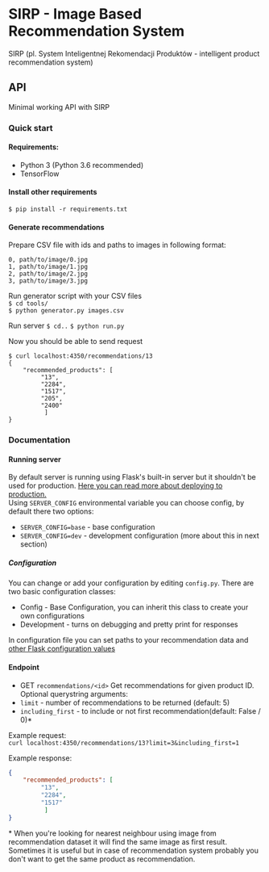 # SIRP - Image Based Recommendation System
SIRP (pl. System Inteligentnej Rekomendacji Produktów - intelligent product recommendation system)
## API
Minimal working API with SIRP

### Quick start
#### Requirements:
* Python 3 (Python 3.6 recommended)
* TensorFlow

#### Install other requirements
`$ pip install -r requirements.txt`

#### Generate recommendations
Prepare CSV file with ids and paths to images in following format:
```
0, path/to/image/0.jpg
1, path/to/image/1.jpg
2, path/to/image/2.jpg
3, path/to/image/3.jpg
```

Run generator script with your CSV files  
`$ cd tools/`  
`$ python generator.py images.csv`

Run server
`$ cd..`
`$ python run.py`

Now you should be able to send request
```
$ curl localhost:4350/recommendations/13
{
    "recommended_products": [
         "13",
         "2284",
         "1517",
         "205",
         "2400"
          ]
}
```

### Documentation

#### Running server
By default server is running using Flask's built-in server but it shouldn't be 
used for production. 
[Here you can read more about deploying to production.](http://flask.pocoo.org/docs/1.0/tutorial/deploy/)  
Using `SERVER_CONFIG` environmental variable you can choose config, by default 
there two options:  
* `SERVER_CONFIG=base` - base configuration
* `SERVER_CONFIG=dev` - development configuration (more about this in next 
section)

##### Configuration
You can change or add your configuration by editing `config.py`. There are two
basic configuration classes:
* Config - Base Configuration, you can inherit this class to create your own 
configurations
* Development - turns on debugging and pretty print for responses  

In configuration file you can set paths to your recommendation data and [other 
Flask configuration values](http://flask.pocoo.org/docs/1.0/config/#builtin-configuration-values)

#### Endpoint
* GET `recommendations/<id>`
Get recommendations for given product ID.  
Optional querystring arguments:
* `limit` - number of recommendations to be returned (default: 5)
* `including_first` - to include or not first recommendation(default: False / 0)* 

Example request:  
`curl localhost:4350/recommendations/13?limit=3&including_first=1`   

Example response:
```json
{
    "recommended_products": [
         "13",
         "2284",
         "1517"
          ]
}
```
\* When you're looking for nearest neighbour using image from recommendation 
dataset it will find the same image as first result. Sometimes it is useful but 
in case of recommendation system probably you don't want to get the same product
as recommendation. 